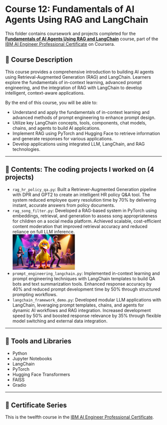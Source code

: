# Course 12: Fundamentals of AI Agents Using RAG and LangChain

This folder contains coursework and projects completed for the **[Fundamentals of AI Agents Using RAG and LangChain](https://www.coursera.org/learn/fundamentals-of-ai-agents-using-rag-and-langchain?specialization=ai-engineer)** course, part of the [IBM AI Engineer Professional Certificate](https://www.coursera.org/professional-certificates/ai-engineer) on Coursera.

## 🧠 Course Description

This course provides a comprehensive introduction to building AI agents using Retrieval-Augmented Generation (RAG) and LangChain. Learners explore the fundamentals of in-context learning, advanced prompt engineering, and the integration of RAG with LangChain to develop intelligent, context-aware applications.

By the end of this course, you will be able to:

- Understand and apply the fundamentals of in-context learning and advanced methods of prompt engineering to enhance prompt design.
- Utilize key LangChain concepts, tools, components, chat models, chains, and agents to build AI applications.
- Implement RAG using PyTorch and Hugging Face to retrieve information and generate responses for various applications.
- Develop applications using integrated LLM, LangChain, and RAG technologies.

---

## 📂 Contents: The coding projects I worked on (4 projects)

- `rag_hr_policy_qa.py`: Built a Retriever-Augmented Generation pipeline with DPR and GPT2 to create an intelligent HR policy Q&A tool. The system reduced employee query resolution time by 70% by delivering instant, accurate answers from policy documents.
- `rag_song_filter.py`: Developed a RAG-based system in PyTorch using embeddings, retrieval, and generation to assess song appropriateness for children on a social media platform. Achieved scalable, cost-efficient content moderation that improved retrieval accuracy and reduced reliance on full LLM inference. <br>
 <img src="Images/kidssongs.jpg" alt="making sure songs are appropiate for children" width="200"/> <br>
- `prompt_engineering_langchain.py`: Implemented in-context learning and prompt engineering techniques with LangChain templates to build QA bots and text summarization tools. Enhanced response accuracy by 40% and reduced prompt development time by 50% through structured prompting workflows.
- `langchain_framework_demo.py`: Developed modular LLM applications with LangChain, leveraging prompt templates, chains, and agents for dynamic AI workflows and RAG integration. Increased development speed by 50% and boosted response relevance by 35% through flexible model switching and external data integration.

---

## 🔧 Tools and Libraries

- Python
- Jupyter Notebooks
- LangChain
- PyTorch
- Hugging Face Transformers
- FAISS
- Gradio
  
---

## 📌 Certificate Series

This is the twelfth course in the [IBM AI Engineer Professional Certificate](https://www.coursera.org/professional-certificates/ai-engineer).
